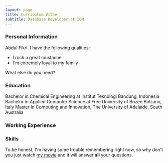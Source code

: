 ```yaml
---
layout: page
title: Curriculum Vitae
subtitle: Database Developer at IOM
---
```

### Personal Information
Abdul Fikri. I have the following qualities:

- I rock a great mustache
- I'm extremely loyal to my family

What else do you need?

### Education
Bachelor in Chemical Engineering at Institut Teknologi Bandung, Indonesia
Bachelor in Applied Computer Science at Free University of Bozen Bolzano, Italy
Master in Computing and Innovation, The University of Adelaide, South Australia

### Working Experience

### Skills

To be honest, I'm having some trouble remembering right now, so why don't you just watch [my movie](http://en.wikipedia.org/wiki/The_Princess_Bride_%28film%29) and it will answer **all** your questions.

